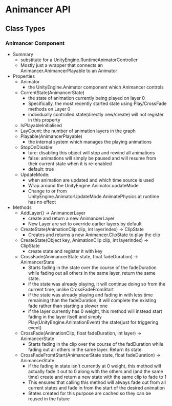 # Animancer API

## Class Types

### Animancer Component

- Summary
  - substitute for a UnityEngine.RuntimeAnimatorController
  - Mostly just a wrapper that connects an Animancer.AnimancerPlayable to an Animator
- Properties
  - Animator
    - the UnityEngine.Animator component which Animancer controls
  - CurrentState(AnimancerState)
    - the state of animation currently being played on layer 0
    - Specifically, the most recently started state using Play/CrossFade methods on Layer 0
    - individually controlled state(directly new/create) will not register in this property
  - IsPlayableInitialised
  - LayCount: the number of animation layers in the graph
  - Playable(AnimancerPlayable)
    - the internal system which manages the playing animations
  - StopOnDisable
    - ture: disabling this object will stop and rewind all animations
    - false: animations will simply be paused and will resume from their current state when it is re-enabled
    - default: true
  - UpdateMode:
    - when animation are updated and which time source is used
    - Wrap around the UnityEngine.Animator.updateMode
    - Change to or from UnityEngine.AnimatorUpdateMode.AnimatePhysics at runtime has no effect
- Methods
  - AddLayer() -> AnimancerLayer
    - create and return a new AnimancerLayer
    - New Layer are set to override earlier layers by default
  - CreateState(AnimationClip clip, int layerIndex) -> ClipState
    - Creates and returns a new Animancer.ClipState to play the clip
  - CreateState(Object key, AnimationClip clip, int layerIndex) -> ClipState
    - create state and register it with key
  - CrossFade(AnimancerState state, float fadeDuration) -> AnimancerState
    - Starts fading in the state over the course of the fadeDuration while fading out all others in the same layer, return the same state.
    - if the state was already playing, it will continue doing so from the current time, unlike CrossFadeFromStart
    - if the state was already playing and fading in with less time remaining than the fadeDuration, it will complete the existing fade rather than starting a slower one
    - if the layer currently has 0 weight, this method will instead start fading in the layer itself and simply Play(UnityEngine.AnimationEvent) the state(just for triggering event)
  - CrossFade(AnimationClip, float fadeDuration, int layer) -> AnimancerState
    - Starts fading in the clip over the course of the fadDuration while fading out all others in the same layer. Return its state
  - CrossFadeFromtStart(AnimancerState state, float fadeDuration) -> AnimancerState
    - if the fading in state isn't currently at 0 weight, this method will actually fade it out to 0 along with the others and (and the same time) create and return a new state with the same clip to fade to 1
    - This ensures that calling this method will always fade out from all current states and fade in from the start of the desired animation
    - States created for this purpose are cached so they can be reused in the future
